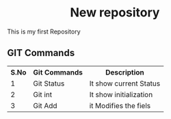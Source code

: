 <h1 align="center">New repository</h1>
This is my first Repository
<h2 alihn=center>GIT Commands</h2>
<table>
  <tr>
   <th>S.No</th>
    <th>Git Commands</th>
    <th>Description</th>
  </tr>
  <tr>
    <td>1</td>
    <td>Git Status</td>
    <td>It show current Status</td>
  </tr>
  <tr>
    <td>2</td>
    <td>Git int</td>
    <td>It show initialization</td>
  </tr>
  <tr>
    <td>3</td>
    <td>Git Add</td>
    <td> it Modifies the fiels</td>
  </tr>
</table>
